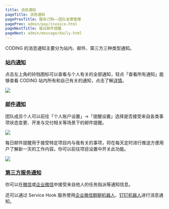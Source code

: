 ```yaml
---
title: 消息通知
pageTitle: 消息通知
pagePrevTitle: 服务订购——团队发票管理
pagePrev: admin/pay/invoice.html
pageNextTitle: 每日邮件提醒
pageNext: admin/message/daily.html
---
```


CODING 的消息通知主要分为站内、邮件、第三方三种类型通知。

### [站内通知](#in-site)

点击左上角的铃铛图标可以查看与个人有关的全部通知，轻点「查看所有通知」能够查看 CODING 站内所有和自己有关的通知，点击了解[详情](/docs/admin/message/in-site.html)。

![](https://help-assets.codehub.cn/enterprise/20210719170025.png)

### [邮件通知](#mail)

团队成员个人可以前往「个人账户设置」→「提醒设置」选择是否接受来自各类事项状态变更、开发与交付相关等场景下的邮件提醒。

![](https://help-assets.codehub.cn/enterprise/20210816160407.png)

每日邮件提醒用于接受特定项目内与我有关的事项，将在每天定时进行推送方便用户了解新一天的工作内容。你可以前往项目设置中开关此功能。

![](https://help-assets.codehub.cn/enterprise/20200417154352.png)

### [第三方服务通知](#third-party)

你可以在[微信](/docs/admin/message/third-party/wechat.html)或[企业微信](/docs/admin/message/third-party/wecom.html)中接受来自他人的任务指派等通知信息。

还可以通过 Service Hook 服务使用[企业微信群聊机器人](/docs/project-settings/service-hook/wecom-robot.html)、[钉钉机器人](/docs/project-settings/service-hook/dingtalk-robot.html)进行消息通知。

